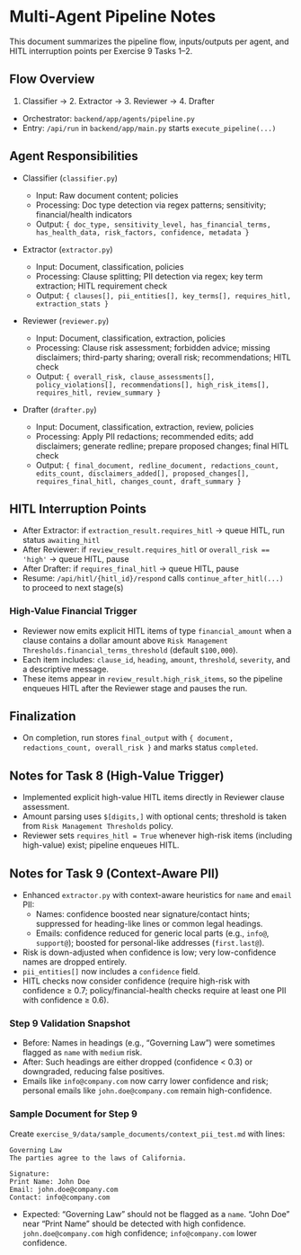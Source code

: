 # Multi-Agent Pipeline Notes

This document summarizes the pipeline flow, inputs/outputs per agent, and HITL interruption points per Exercise 9 Tasks 1–2.

## Flow Overview
1. Classifier → 2. Extractor → 3. Reviewer → 4. Drafter
- Orchestrator: `backend/app/agents/pipeline.py`
- Entry: `/api/run` in `backend/app/main.py` starts `execute_pipeline(...)`

## Agent Responsibilities
- Classifier (`classifier.py`)
  - Input: Raw document content; policies
  - Processing: Doc type detection via regex patterns; sensitivity; financial/health indicators
  - Output: `{ doc_type, sensitivity_level, has_financial_terms, has_health_data, risk_factors, confidence, metadata }`

- Extractor (`extractor.py`)
  - Input: Document, classification, policies
  - Processing: Clause splitting; PII detection via regex; key term extraction; HITL requirement check
  - Output: `{ clauses[], pii_entities[], key_terms[], requires_hitl, extraction_stats }`

- Reviewer (`reviewer.py`)
  - Input: Document, classification, extraction, policies
  - Processing: Clause risk assessment; forbidden advice; missing disclaimers; third-party sharing; overall risk; recommendations; HITL check
  - Output: `{ overall_risk, clause_assessments[], policy_violations[], recommendations[], high_risk_items[], requires_hitl, review_summary }`

- Drafter (`drafter.py`)
  - Input: Document, classification, extraction, review, policies
  - Processing: Apply PII redactions; recommended edits; add disclaimers; generate redline; prepare proposed changes; final HITL check
  - Output: `{ final_document, redline_document, redactions_count, edits_count, disclaimers_added[], proposed_changes[], requires_final_hitl, changes_count, draft_summary }`

## HITL Interruption Points
- After Extractor: if `extraction_result.requires_hitl` → queue HITL, run status `awaiting_hitl`
- After Reviewer: if `review_result.requires_hitl` or `overall_risk == 'high'` → queue HITL, pause
- After Drafter: if `requires_final_hitl` → queue HITL, pause
- Resume: `/api/hitl/{hitl_id}/respond` calls `continue_after_hitl(...)` to proceed to next stage(s)

### High-Value Financial Trigger
- Reviewer now emits explicit HITL items of type `financial_amount` when a clause contains a dollar amount above `Risk Management Thresholds.financial_terms_threshold` (default `$100,000`).
- Each item includes: `clause_id`, `heading`, `amount`, `threshold`, `severity`, and a descriptive message.
- These items appear in `review_result.high_risk_items`, so the pipeline enqueues HITL after the Reviewer stage and pauses the run.

## Finalization
- On completion, run stores `final_output` with `{ document, redactions_count, overall_risk }` and marks status `completed`.

## Notes for Task 8 (High-Value Trigger)
- Implemented explicit high-value HITL items directly in Reviewer clause assessment.
- Amount parsing uses `$[digits,]` with optional cents; threshold is taken from `Risk Management Thresholds` policy.
- Reviewer sets `requires_hitl = True` whenever high-risk items (including high-value) exist; pipeline enqueues HITL.

## Notes for Task 9 (Context-Aware PII)
- Enhanced `extractor.py` with context-aware heuristics for `name` and `email` PII:
  - Names: confidence boosted near signature/contact hints; suppressed for heading-like lines or common legal headings.
  - Emails: confidence reduced for generic local parts (e.g., `info@`, `support@`); boosted for personal-like addresses (`first.last@`).
- Risk is down-adjusted when confidence is low; very low-confidence names are dropped entirely.
- `pii_entities[]` now includes a `confidence` field.
- HITL checks now consider confidence (require high-risk with confidence ≥ 0.7; policy/financial-health checks require at least one PII with confidence ≥ 0.6).

### Step 9 Validation Snapshot
- Before: Names in headings (e.g., “Governing Law”) were sometimes flagged as `name` with `medium` risk.
- After: Such headings are either dropped (confidence < 0.3) or downgraded, reducing false positives.
- Emails like `info@company.com` now carry lower confidence and risk; personal emails like `john.doe@company.com` remain high-confidence.

### Sample Document for Step 9
Create `exercise_9/data/sample_documents/context_pii_test.md` with lines:

```
Governing Law
The parties agree to the laws of California.

Signature:
Print Name: John Doe
Email: john.doe@company.com
Contact: info@company.com
```

- Expected: “Governing Law” should not be flagged as a `name`. “John Doe” near “Print Name” should be detected with high confidence. `john.doe@company.com` high confidence; `info@company.com` lower confidence.


